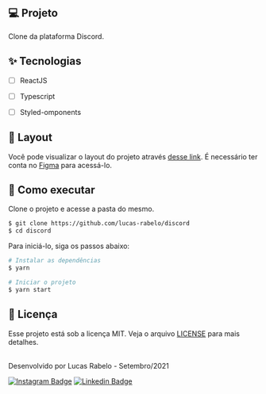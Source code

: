 ## 💻 Projeto

Clone da plataforma Discord.

## ✨ Tecnologias

-   [ ] ReactJS
-   [ ] Typescript
-   [ ] Styled-omponents


## 🔖 Layout

Você pode visualizar o layout do projeto através [desse link](https://www.figma.com/file/Mnr08FcriAibSOheL0XvrY/Discord-Clone?node-id=0%3A1). É necessário ter conta no [Figma](http://figma.com/) para acessá-lo.


## 🚀 Como executar

Clone o projeto e acesse a pasta do mesmo.

```bash
$ git clone https://github.com/lucas-rabelo/discord
$ cd discord
```

Para iniciá-lo, siga os passos abaixo:
```bash
# Instalar as dependências
$ yarn

# Iniciar o projeto
$ yarn start
```

## 📄 Licença

Esse projeto está sob a licença MIT. Veja o arquivo [LICENSE](LICENSE.md) para mais detalhes.

<br />

<div align="left">
  Desenvolvido por Lucas Rabelo - Setembro/2021

  [![Instagram Badge](https://img.shields.io/badge/-Lucas%20Rabelo%20Souza-6633cc?style=flat-square&labelColor=6633cc&logo=instagram&logoColor=white&link=https://www.instagram.com/lucas_rabelo_souza/)](https://www.instagram.com/lucas_rabelo_souza/) 
  [![Linkedin Badge](https://img.shields.io/badge/-Lucas%20Rabelo-6633cc?style=flat-square&logo=Linkedin&logoColor=white&link=https://www.linkedin.com/in/lucas-rabelo-2646b117a/)](https://www.linkedin.com/in/lucas-rabelo-2646b117a/) 
</div>